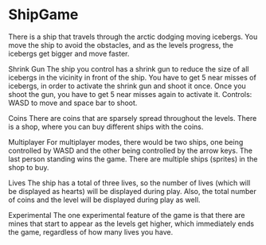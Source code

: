 # ShipGame
There is a ship that travels through the arctic dodging moving icebergs. You move the ship to avoid the obstacles, and as the levels progress, the icebergs get bigger and move faster.

Shrink Gun
The ship you control has a shrink gun to reduce the size of all icebergs in the vicinity in front of the ship.
You have to get 5 near misses of icebergs, in order to activate the shrink gun and shoot it once. Once you shoot the gun, you have to get 5 near misses again to activate it. Controls: WASD to move and space bar to shoot.

Coins
There are coins that are sparsely spread throughout the levels. There is a shop, where you can buy different ships with the coins.

Multiplayer
For multiplayer modes, there would be two ships, one being controlled by WASD and the other being controlled by the arrow keys. The last person standing wins the game.
There are multiple ships (sprites) in the shop to buy.

Lives
The ship has a total of three lives, so the number of lives (which will be displayed as hearts) will be displayed during play. Also, the total number of coins and the level will be displayed during play as well.

Experimental
The one experimental feature of the game is that there are mines that start to appear as the levels get higher, which immediately ends the game, regardless of how many lives you have.
